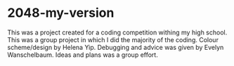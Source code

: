 # 2048-my-version
This was a project created for a coding competition withing my high school. This was a group project in which I did the majority of the coding.
Colour scheme/design by Helena Yip. Debugging and advice was given by Evelyn Wanschelbaum. Ideas and plans was a group effort.
